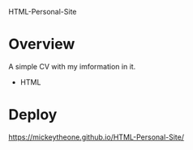 HTML-Personal-Site

# Overview

A simple CV with my imformation in it.

- HTML

# Deploy

https://mickeytheone.github.io/HTML-Personal-Site/
